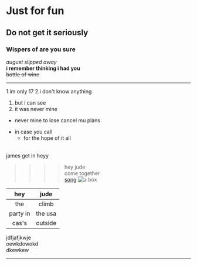 Just for fun
============
Do not get it seriously
-----------------------
### Wispers of are you sure  
_august slipped away_<br>
__i remember thinking i had you__<br>
~~bottle of wine~~<br>
* * *
1.im only 17
2.i don't know anything
 1. but i can see
 2. it was never mine
* never mine to lose
  cancel mu plans
- in case you call
  + for the hope of it all  <br><br>
  
james get in  heyy

>>>>hey jude<br>
>>come together<br>
[song](https://www.youtube.com/watch?v=AxZl2cFvjRs&list=RDAxZl2cFvjRs&start_radio=1)
![a box](https://files.ekmcdn.com/bluestar/images/single-walled-cardboard-box-12-x-9-x-6-pack-of-25-164-p.jpg?v=1282021-094704)<br>













































































|hey|jude|
|:-----:|:-----:|
|the|climb|<br>
|party in|the usa|<br>
|cas's|outside|<br>

jdfjafjkwje  
oewkdowokd  
dkewkew

---

